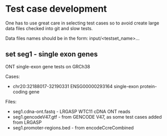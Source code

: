 # Test case development

One has to use great care in selecting test cases so to avoid create
large data files checked into git and slow tests.

Data files names should be in the form: input/<testset_name>.<something>.<ext>.


## set seg1 - single exon genes
ONT single-exon gene tests on GRCh38

Cases:
* chr20:32188017-32190331 ENSG00000293164 single-exon protein-coding gene

Files:
* seg1.cdna-ont.fastq -  LRGASP WTC11 cDNA ONT reads
* seg1.gencodeV47.gtf - from GENCODE V47, as some test cases added from LRGASP
* seg1.promoter-regions.bed - from encodeCcreCombined
